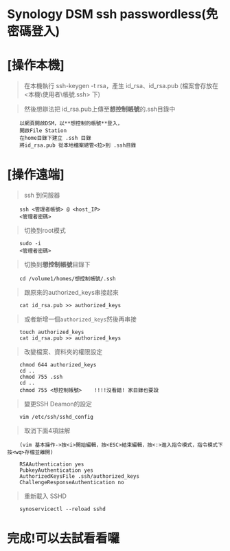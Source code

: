 Synology DSM ssh passwordless(免密碼登入)
=
[操作本機]
==
>在本機執行 ssh-keygen -t rsa，產生 id_rsa、id_rsa.pub 
>(檔案會存放在 <本機\使用者\帳號\.ssh\> 下)
    
>然後想辧法把 id_rsa.pub上傳至**想控制帳號**的.ssh目錄中
```
    以網頁開啟DSM，以**想控制的帳號**登入，	
    開啟File Station	
    在home目錄下建立 .ssh 目錄	
    將id_rsa.pub 從本地檔案總管<拉>到 .ssh目錄
```    
[操作遠端]
==
>ssh 到伺服器
```
    ssh <管理者帳號> @ <host_IP>
    <管理者密碼>
```
>切換到root模式
```	
    sudo -i
    <管理者密碼>
```
>切換到**想控制帳號**目錄下
	
```
    cd /volume1/homes/想控制帳號/.ssh
```

>跟原來的authorized_keys串接起來
	
```
    cat id_rsa.pub >> authorized_keys
```
  
>或者新增一個`authorized_keys`然後再串接
```
    touch authorized_keys
    cat id_rsa.pub >> authorized_keys
```
>改變檔案、資料夾的權限設定
```
    chmod 644 authorized_keys
    cd ..
    chmod 755 .ssh
    cd ..
    chmod 755 <想控制帳號>    !!!!沒看錯! 家目錄也要設
```
>變更SSH Deamon的設定

```
    vim /etc/ssh/sshd_config
```

>取消下面4項註解
```
    (vim 基本操作->按<i>開始編輯，按<ESC>結束編輯，按<:>進入指令模式，指令模式下按<wq>存檔並離開)
	
    RSAAuthentication yes
    PubkeyAuthentication yes
    AuthorizedKeysFile .ssh/authorized_keys
    ChallengeResponseAuthentication no
```
>重新載入 SSHD
	
```
    synoservicectl --reload sshd
```
  
完成!可以去試看看囉
=
